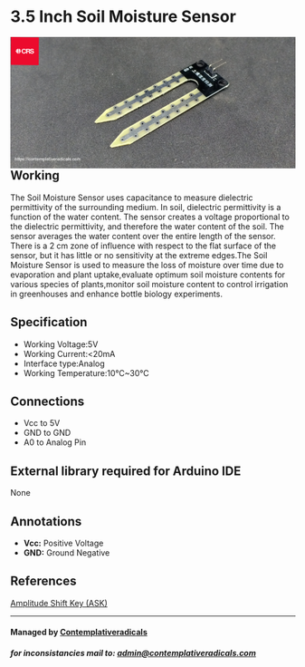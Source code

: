 
# 3.5 Inch Soil Moisture Sensor

<img src="img/Soil Sensor.jpg"
     alt="Soil Moisture Sensor"
     style="float: left; margin-right: 10px;" />


## Working
The Soil Moisture Sensor uses capacitance to measure dielectric permittivity of the surrounding medium. In soil, dielectric permittivity is a function of the water content. The sensor creates a voltage proportional to the dielectric permittivity, and therefore the water content of the soil. The sensor averages the water content over the entire length of the sensor. There is a 2 cm zone of influence with respect to the flat surface of the sensor, but it has little or no sensitivity at the extreme edges.The Soil Moisture Sensor is used to measure the loss of moisture over time due to evaporation and plant uptake,evaluate optimum soil moisture contents for various species of plants,monitor soil moisture content to control irrigation in greenhouses and enhance bottle biology experiments.

## Specification
- Working Voltage:5V
- Working Current:<20mA
- Interface type:Analog
- Working Temperature:10°C~30°C

## Connections
- Vcc to 5V
- GND to GND
- A0 to Analog Pin  

## External library required for Arduino IDE
None

## Annotations
- **Vcc:** Positive Voltage 
- **GND:** Ground Negative 

## References 
<a href="https://en.wikipedia.org/wiki/Amplitude-shift_keying" target="_blank">Amplitude Shift Key (ASK)</a>

---
#### Managed by [Contemplativeradicals](https://contemplativeradicals.com) 
##### for inconsistancies mail to: admin@contemplativeradicals.com